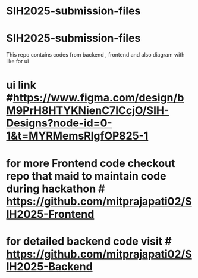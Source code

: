 # SIH2025-submission-files
# SIH2025-submission-files 
This repo contains codes from backend , frontend and also diagram with like for ui  
# ui link #https://www.figma.com/design/bM9PrH8HTYKNienC7lCcjO/SIH-Designs?node-id=0-1&t=MYRMemsRlgfOP825-1  
# for more Frontend code checkout repo that maid to maintain code during hackathon # https://github.com/mitprajapati02/SIH2025-Frontend 
# for detailed backend code visit  # https://github.com/mitprajapati02/SIH2025-Backend
